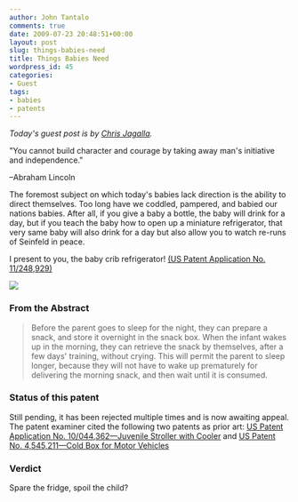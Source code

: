 ```yaml
---
author: John Tantalo
comments: true
date: 2009-07-23 20:48:51+00:00
layout: post
slug: things-babies-need
title: Things Babies Need
wordpress_id: 45
categories:
- Guest
tags:
- babies
- patents
---
```


_Today's guest post is by [Chris Jagalla](mailto:carrotpanic@yahoo.com)._





> 
"You cannot build character and courage by taking away man's initiative and independence."
  
–Abraham Lincoln






The foremost subject on which today's babies lack direction is the ability to direct themselves. Too long have we coddled, pampered, and babied our nations babies. After all, if you give a baby a bottle, the baby will drink for a day, but if you teach the baby how to open up a miniature refrigerator, that very same baby will also drink for a day but also allow you to watch re-runs of Seinfeld in peace.



I present to you, the baby crib refrigerator! [(US Patent Application No. 11/248,929)](http://www.google.com/patents?id=7t-XAAAAEBAJ&printsec=abstract&zoom=4)





[![](http://www.google.com/patents?id=7t-XAAAAEBAJ&pg=PA1&img=1&zoom=4&hl=en&sig=ACfU3U0npOKMWTyIwD3rbnsoEjyH0CJT3A&ci=135%2C608%2C715%2C510&edge=0)](http://www.google.com/patents?id=7t-XAAAAEBAJ&zoom=4&pg=PA1&ci=135%2C608%2C715%2C510&source=bookclip)





### From the Abstract





> Before the parent goes to sleep for the night, they can prepare a snack, and store it overnight in the snack box. When the infant wakes up in the morning, they can retrieve the snack by themselves, after a few days' training, without crying. This will permit the parent to sleep longer, because they will not have to wake up prematurely for delivering the morning snack, and then wait until it is consumed.





### Status of this patent





Still pending, it has been rejected multiple times and is now awaiting appeal. The patent examiner cited the following two patents as prior art: [US Patent Application No. 10/044,362—Juvenile Stroller with Cooler](http://www.google.com/patents?id=gXaNAAAAEBAJ&printsec=abstract&zoom=4) and [US Patent No. 4,545,211—Cold Box for Motor Vehicles](http://www.google.com/patents?id=nWwsAAAAEBAJ&printsec=abstract&zoom=4)





### Verdict





Spare the fridge, spoil the child?



